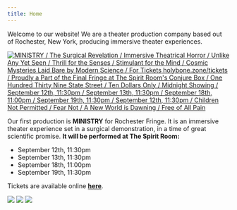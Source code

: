 ```yaml
---
title: Home
---
```


Welcome to our website! We are a theater production company based out of Rochester, New York, producing immersive theater experiences.

<a href="https://rochesterfringe.com/tickets-and-shows/ministry-or-the-surgical-revelation"><img src="/ministry.jpg" alt="MINISTRY / The Surgical Revelation / Immersive Theatrical Horror / Unlike Any Yet Seen / Thrill for the Senses / Stimulant for the Mind / Cosmic Mysteries Laid Bare by Modern Science / For Tickets holybone.zone/tickets / Proudly a Part of the Final Fringe at The Spirit Room's Conjure Box / One Hundred Thirty Nine State Street / Ten Dollars Only / Midnight Showing / September 12th, 11:30pm / September 13th, 11:30pm / September 18th, 11:00pm / September 19th, 11:30pm / September 12th, 11:30pm / Children Not Permitted / Fear Not / A New World is Dawning / Free of All Pain"/></a>

Our first production is **MINISTRY** for Rochester Fringe. It is an immersive theater experience set in a surgical demonstration, in a time of great scientific promise. **It will be performed at The Spirit Room:** 

- September 12th, 11:30pm
- September 13th, 11:30pm
- September 18th, 11:00pm
- September 19th, 11:30pm

Tickets are available online **[here](https://rochesterfringe.com/tickets-and-shows/ministry-or-the-surgical-revelation)**.

<img src="/jackhammer.gif"/>
<img src="/under_construction.gif"/>
<img src="/jackhammer.gif"/>
